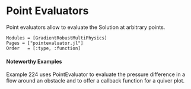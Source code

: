 # Point Evaluators

Point evaluators allow to evaluate the Solution at arbitrary points.

```@autodocs
Modules = [GradientRobustMultiPhysics]
Pages = ["pointevaluator.jl"]
Order   = [:type, :function]
```

#### Noteworthy Examples

Example 224 uses PointEvaluator to evaluate the pressure difference in a flow around an obstacle and to offer a callback function for a quiver plot.


